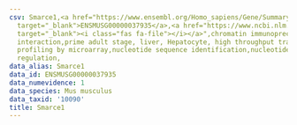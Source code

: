 ```yaml
---
csv: Smarce1,<a href="https://www.ensembl.org/Homo_sapiens/Gene/Summary?db=core;g=ENSMUSG00000037935"
  target="_blank">ENSMUSG00000037935</a>,<a href="https://www.ncbi.nlm.nih.gov/pubmed/23834426"
  target="_blank"><i class="fas fa-file"></i></a>",chromatin immunoprecipitation assay,direct
  interaction,prime adult stage, liver, Hepatocyte, high throughput transcription
  profiling by microarray,nucleotide sequence identification,nucleotide sequence identification,transcriptional
  regulation,
data_alias: Smarce1
data_id: ENSMUSG00000037935
data_numevidence: 1
data_species: Mus musculus
data_taxid: '10090'
title: Smarce1
---
```


